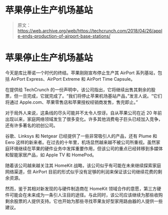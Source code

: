 # 苹果停止生产机场基站 

> 原文：<https://web.archive.org/web/https://techcrunch.com/2018/04/26/apple-ends-production-of-airport-base-stations/>

# 苹果停止生产机场基站

今天是库比蒂诺一个时代的终结。苹果刚刚宣布停止生产其 AirPort 系列基站，包括 AirPort Express、AirPort Extreme 和 AirPort Time Capsule。

在提供给 TechCrunch 的一份声明中，该公司指出，它将继续出售其剩余的股票，但一旦完成，它就完成了。“我们将停止苹果机场基站产品，”发言人说。“它们将通过 Apple.com[](https://web.archive.org/web/20230220085558/http://apple.com/)、苹果零售店和苹果授权经销商发售，售完即止。”

对于局外人来说，这条线的尽头可能并不太令人惊讶。自从苹果公司在近 20 年前出现以来，家庭网络领域发生了很多变化。许多其他消费电子巨头已经加入竞争，还有许多著名的初创公司。

谷歌、Linksys 和 Netgear 已经提供了一些非常吸引人的产品，还有 Plume 和 Eero 这样的新来者。在过去的十年里，机场显然越来越不被公司所重视。虽然家庭环境继续在苹果的硬件业务中发挥重要作用，但该公司的重点已经转移到多媒体和智能家居产品，如 Apple TV 和 HomePod。

随着该公司越来越关注其 HomeKit 战略，该公司似乎有可能在未来继续探索家庭网络渠道，但 AirPort 目前的形式似乎没有足够的利润来保证该公司继续花费的剩余资源。

然而，鉴于其相对新发现的与硬件制造商在 HomeKit 领域合作的意愿，第三方硬件可能会在未来成为一条引人注目的途径。与此同时，该公司应该继续为那些收购剩余股票的人提供支持。它也开始为那些寻找苹果友好型家用路由器的人提供一些建议。